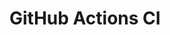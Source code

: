 # GitHub Actions CI
















































































































































































































































































































































































































































































































































































































































































































































































































































































































































































































































































































































































































































































































































































































































































































































































































































































































































































































































































































































































































































































































































































































































































































































































































































































































































































































































































































































































































































































































